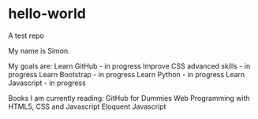 # hello-world
A test repo

My name is Simon.

My goals are:
  Learn GitHub - in progress
  Improve CSS advanced skills - in progress
  Learn Bootstrap - in progress
  Learn Python - in progress
  Learn Javascript - in progress

Books I am currently reading:
  GitHub for Dummies
  Web Programming with HTML5, CSS and Javascript
  Eloquent Javascript
